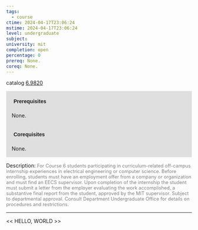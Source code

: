 ```yaml
---
tags:
  - course
ctime: 2024-04-17T23:06:24
mstime: 2024-04-17T23:06:24
level: undergraduate
subject: 
university: mit
completion: open
percentage: 0
prereq: None.
coreq: None.
---
```


catalog [6.9820](http://student.mit.edu/catalog/m6e.html#6.9820)

<span style="display: block; padding: 15px; background-color: rgb(100, 100, 100, 0.2);"><font id="m_prereq3456_0" style="display: block; font-family: Arial, sans-serif; font-weight: bold; padding: 5px">Prerequisites</font><br><span id="prereq3456_0">None.</span></span>
<span style="display: block; padding: 15px; background-color: rgb(100, 100, 100, 0.2);"><font id="m_coreq3456_0" style="display: block; font-family: Arial, sans-serif; font-weight: bold; padding: 5px">Corequisites</font><br><span id="coreq3456_0">None.</span></span>

<font style="">Description:</font>
<font style="color: grey; font-size: 0.8rem;">For Course 6 students participating in curriculum-related off-campus internship experiences in electrical engineering or computer science. Before enrolling, students must have an employment offer from a company or organization and must find an EECS supervisor. Upon completion of the internship the student must submit a letter from the employer evaluating the work accomplished, a substantive final report from the student, approved by the MIT supervisor. Subject to departmental approval. Consult Department Undergraduate Office for details on procedures and restrictions.</font>



---

<< HELLO, WORLD >>
